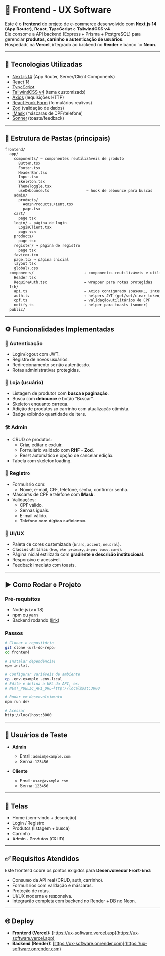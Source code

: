 # 🛒 Frontend - UX Software

Este é o **frontend** do projeto de e-commerce desenvolvido com **Next.js 14 (App Router)**, **React**, **TypeScript** e **TailwindCSS v4**.  
Ele consome a API backend (Express + Prisma + PostgreSQL) para gerenciar **produtos, carrinho e autenticação de usuários**.  
Hospedado na **Vercel**, integrado ao backend no **Render** e banco no **Neon**.

---

## 🚀 Tecnologias Utilizadas
- [Next.js 14](https://nextjs.org/) (App Router, Server/Client Components)
- [React 18](https://react.dev/)
- [TypeScript](https://www.typescriptlang.org/)
- [TailwindCSS v4](https://tailwindcss.com/) (tema customizado)
- [Axios](https://axios-http.com/) (requisições HTTP)
- [React Hook Form](https://react-hook-form.com/) (formulários reativos)
- [Zod](https://zod.dev/) (validação de dados)
- [IMask](https://imask.js.org/) (máscaras de CPF/telefone)
- [Sonner](https://sonner.emilkowal.ski/) (toasts/feedback)

---

## 📂 Estrutura de Pastas (principais)

```markdown
frontend/
  app/
    components/ → componentes reutilizáveis de produto
      Button.tsx
      Footer.tsx
      HeaderBar.tsx
      Input.tsx
      Skeleton.tsx
      ThemeToggle.tsx
      useDebounce.ts                 → hook de debounce para buscas
    admin/
      products/
        AdminProductsClient.tsx
        page.tsx
    cart/
      page.tsx
    login/ → página de login
      LoginClient.tsx
      page.tsx
    products/
      page.tsx
    register/ → página de registro
      page.tsx
    favicon.ico
    page.tsx → página inicial
    layout.tsx
    globals.css
  components/                       → componentes reutilizáveis e utilitários
    Header.tsx
    RequireAuth.tsx                 → wrapper para rotas protegidas
  lib/
    api.ts                          → Axios configurado (baseURL, interceptors, retry)
    auth.ts                         → helpers JWT (get/set/clear token, isAdmin, etc.)
    cpf.ts                          → validação/utilitários de CPF
    notify.ts                       → helper para toasts (sonner)
  public/

````

---

## ⚙️ Funcionalidades Implementadas

### 👤 Autenticação
- Login/logout com JWT.
- Registro de novos usuários.
- Redirecionamento se não autenticado.
- Rotas administrativas protegidas.

### 🛒 Loja (usuário)
- Listagem de produtos com **busca e paginação**.
- Busca com **debounce** e botão “Buscar”.
- Skeleton enquanto carrega.
- Adição de produtos ao carrinho com atualização otimista.
- Badge exibindo quantidade de itens.

### 🛠️ Admin
- CRUD de produtos:
  - Criar, editar e excluir.
  - Formulário validado com **RHF + Zod**.
  - Reset automático e opção de cancelar edição.
- Tabela com skeleton loading.

### 📝 Registro
- Formulário com:
  - Nome, e-mail, CPF, telefone, senha, confirmar senha.
- Máscaras de CPF e telefone com **IMask**.
- Validações:
  - CPF válido.
  - Senhas iguais.
  - E-mail válido.
  - Telefone com dígitos suficientes.

### 🎨 UI/UX
- Paleta de cores customizada (`brand`, `accent`, `neutral`).
- Classes utilitárias (`btn`, `btn-primary`, `input-base`, `card`).
- Página inicial estilizada com **gradiente e descrição institucional**.
- Responsivo e acessível.
- Feedback imediato com toasts.

---

## ▶️ Como Rodar o Projeto

### Pré-requisitos
- Node.js (>= 18)
- npm ou yarn
- Backend rodando ([link](../backend))

### Passos
```bash
# Clonar o repositório
git clone <url-do-repo>
cd frontend

# Instalar dependências
npm install

# Configurar variáveis de ambiente
cp .env.example .env.local
# Edite e defina a URL da API, ex:
# NEXT_PUBLIC_API_URL=http://localhost:3000

# Rodar em desenvolvimento
npm run dev

# Acessar
http://localhost:3000
````

---

## 🔑 Usuários de Teste

* **Admin**

  * Email: `admin@example.com`
  * Senha: `123456`

* **Cliente**

  * Email: `user@example.com`
  * Senha: `123456`

---

## 📸 Telas

* Home (bem-vindo + descrição)
* Login / Registro
* Produtos (listagem + busca)
* Carrinho
* Admin - Produtos (CRUD)

---

## ✅ Requisitos Atendidos

Este frontend cobre os pontos exigidos para **Desenvolvedor Front-End**:

* Consumo da API real (CRUD, auth, carrinho).
* Formulários com validação e máscaras.
* Proteção de rotas.
* UI/UX moderna e responsiva.
* Integração completa com backend no Render + DB no Neon.

---

## 🌐 Deploy

* **Frontend (Vercel):** [https://ux-software.vercel.app](https://ux-software.vercel.app)
* **Backend (Render):** [https://ux-software.onrender.com](https://ux-software.onrender.com)
